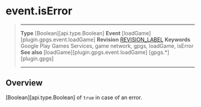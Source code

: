# event.isError

> --------------------- ------------------------------------------------------------------------------------------
> __Type__              [Boolean][api.type.Boolean]
> __Event__             [loadGame][plugin.gpgs.event.loadGame]
> __Revision__          [REVISION_LABEL](REVISION_URL)
> __Keywords__          Google Play Games Services, game network, gpgs, loadGame, isError
> __See also__          [loadGame][plugin.gpgs.event.loadGame]
>						[gpgs.*][plugin.gpgs]
> --------------------- ------------------------------------------------------------------------------------------

## Overview

[Boolean][api.type.Boolean] of `true` in case of an error.